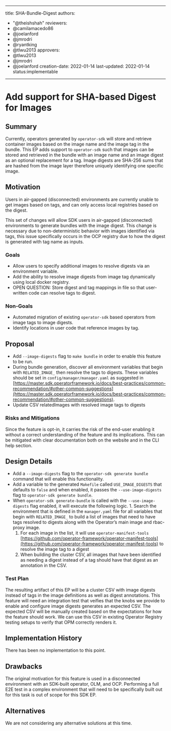 
---
title: SHA-Bundle-Digest
authors:
- "@theishshah"
reviewers:
- @camilamacedo86 
- @joelanford 
- @jmrodri
- @ryantking 
- @tlwu2013 
approvers:
- @tlwu2013 
- @jmrodri
- @joelanford 
creation-date: 2022-01-14
last-updated: 2022-01-14
status:implementable
---

# Add support for SHA-based Digest for Images

## Summary

Currently, operators generated by `operator-sdk` will store and retrieve container images based on the image name and the image tag in the bundle. This EP adds support to `operator-sdk` such that images can be stored and retrieved in the bundle with an image name and an image digest as an optional replacement for a tag. Image digests are SHA-256 sums that are hashed from the image layer therefore uniquely identifying one specific image.

## Motivation

Users in air-gapped (disconnected) environments are currently unable to get images based on tags, and can only access local registries based on the digest.

This set of changes will allow SDK users in air-gapped (disconnected) environments to generate bundles with the image digest. This change is necessary due to non-deterministic behavior with images identified via tags, this issue specifically occurs in the OCP registry due to how the digest is generated with tag name as inputs.

### Goals

-   Allow users to specify additional images to resolve digests via an environment variable.
-   Add the ability to resolve image digests from image tag dynamically using local docker registry.
-   OPEN QUESTION: Store digest and tag mappings in file so that user-written code can resolve tags to digest.

### Non-Goals

-   Automated migration of existing `operator-sdk` based operators from image tags to image digests.
-   Identify locations in user code that reference images by tag.

## Proposal

-   Add `--image-digests` flag to `make bundle` in order to enable this feature to be run. 
-   During bundle generation, discover all environment variables that begin with `RELATED_IMAGE_` then resolve the tags to digests. These variables should be set in `config/manager/manager.yaml` as suggested in [https://master.sdk.operatorframework.io/docs/best-practices/common-recommendation/#other-common-suggestions](https://master.sdk.operatorframework.io/docs/best-practices/common-recommendation/#other-common-suggestions). 
-   Update CSV relatedImages with resolved image tags to digests


### Risks and Mitigations

Since the feature is opt-in, it carries the risk of the end-user enabling it without a correct understanding of the feature and its implications. This can be mitigated with clear documentation both on the website and in the CLI help section.

## Design Details

 -   Add a `--image-digests` flag to the `operator-sdk generate bundle` command that will enable this functionality.
 -   Add a variable to the generated `Makefile` called `USE_IMAGE_DIGESTS` that defaults to `false` and when enabled, it passes the `--use-image-digests` flag to `operator-sdk generate bundle`.
 -   When `operator-sdk generate-bundle` is called with the `--use-image-digests` flag enabled, it will execute the following logic.
 	1. Search the environment that is defined in the `manager.yaml` file for all variables that begin with `RELATED_IMAGE_` to build a list of images that need to have tags resolved to digests along with the Operator’s main image and rbac-proxy image.
 	 1.  For each image in the list, it will use `operator-manifest-tools` [https://github.com/operator-framework/operator-manifest-tools](https://github.com/operator-framework/operator-manifest-tools) to resolve the image tag to a digest
 	 1.  When building the cluster CSV, all images that have been identified as needing a digest instead of a tag should have that  digest as an annotation in the CSV.

### Test Plan

The resulting artifact of this EP will be a cluster CSV with image digests instead of tags in the image definitions as well as digest annotations. This feature will need an integration test that veifies that the knobs we provide to enable and configure image digests generates an expected CSV. The expected CSV will be manually created based on the expectations for how the feature should work. We can use this CSV in existing Operator Registry testing setups to verify that OPM correctly renders it.

## Implementation History

There has been no implementation to this point.

## Drawbacks

The original motivation for this feature is used in a disconnected environment with an SDK-built operator, OLM, and OCP. Performing a full E2E test in a complex environment that will need to be specifically built out for this task is out of scope for this SDK EP.

## Alternatives

We are not considering any alternative solutions at this time.
